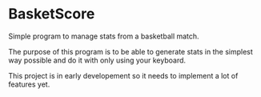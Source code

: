 # BasketScore
Simple program to manage stats from a basketball match.

The purpose of this program is to be able to generate stats in the simplest way possible and do it with only using your keyboard.

This project is in early developement so it needs to implement a lot of features yet.
